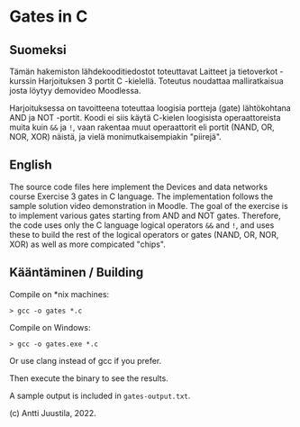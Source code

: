 # Gates in C

## Suomeksi

Tämän hakemiston lähdekooditiedostot toteuttavat Laitteet ja tietoverkot -kurssin Harjoituksen 3 portit C -kielellä. Toteutus noudattaa malliratkaisua josta löytyy demovideo Moodlessa.

Harjoituksessa on tavoitteena toteuttaa loogisia portteja (gate) lähtökohtana AND ja NOT -portit. Koodi ei siis käytä C-kielen loogisista operaattoreista muita kuin `&&` ja `!`, vaan rakentaa muut operaattorit eli portit (NAND, OR, NOR, XOR) näistä, ja vielä monimutkaisempiakin "piirejä".

## English

The source code files here implement the Devices and data networks course Exercise 3 gates in C language. The implementation follows the sample solution video demonstration in Moodle. The goal of the exercise is to implement various gates starting from AND and NOT gates. Therefore, the code uses only the C language logical operators `&&` and `!`, and uses these to build the rest of the logical operators or gates (NAND, OR, NOR, XOR) as well as more compicated "chips".

## Kääntäminen / Building 

Compile on *nix machines:

```console
> gcc -o gates *.c
```

Compile on Windows:

```console
> gcc -o gates.exe *.c
```

Or use clang instead of gcc if you prefer.

Then execute the binary to see the results. 

A sample output is included in `gates-output.txt`.

(c) Antti Juustila, 2022.
